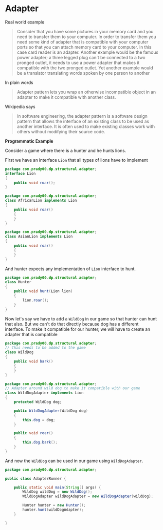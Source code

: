 Adapter
=======
Real world example
> Consider that you have some pictures in your memory card and you need to transfer them to your computer. In order to transfer them you need some kind of adapter that is compatible with your computer ports so that you can attach memory card to your computer. In this case card reader is an adapter.
> Another example would be the famous power adapter; a three legged plug can't be connected to a two pronged outlet, it needs to use a power adapter that makes it compatible with the two pronged outlet.
> Yet another example would be a translator translating words spoken by one person to another

In plain words
> Adapter pattern lets you wrap an otherwise incompatible object in an adapter to make it compatible with another class.

Wikipedia says
> In software engineering, the adapter pattern is a software design pattern that allows the interface of an existing class to be used as another interface. It is often used to make existing classes work with others without modifying their source code.

**Programmatic Example**

Consider a game where there is a hunter and he hunts lions.

First we have an interface `Lion` that all types of lions have to implement

```java
package com.prady00.dp.structural.adapter;
interface Lion
{
    public void roar();
}
```

```java
package com.prady00.dp.structural.adapter;
class AfricanLion implements Lion
{
    public void roar()
    {
    }
}
```

```java
package com.prady00.dp.structural.adapter;
class AsianLion implements Lion
{
    public void roar()
    {
    }
}
```
And hunter expects any implementation of `Lion` interface to hunt.
```java
package com.prady00.dp.structural.adapter;
class Hunter
{
    public void hunt(Lion lion)
    {
        lion.roar();
    }
}
```

Now let's say we have to add a `WildDog` in our game so that hunter can hunt that also. But we can't do that directly because dog has a different interface. To make it compatible for our hunter, we will have to create an adapter that is compatible

```java
package com.prady00.dp.structural.adapter;
// This needs to be added to the game
class WildDog
{
    public void bark()
    {
    }
}
```

```java
package com.prady00.dp.structural.adapter;
// Adapter around wild dog to make it compatible with our game
class WildDogAdapter implements Lion
{
    protected WildDog dog;

    public WildDogAdapter(WildDog dog)
    {
        this.dog = dog;
    }

    public void roar()
    {
        this.dog.bark();
    }
}
```
And now the `WildDog` can be used in our game using `WildDogAdapter`.

```java
package com.prady00.dp.structural.adapter;

public class AdapterRunner {

	public static void main(String[] args) {
		WildDog wildDog = new WildDog();
		WildDogAdapter wildDogAdapter = new WildDogAdapter(wildDog);

		Hunter hunter = new Hunter();
		hunter.hunt(wildDogAdapter);
	}

}

```